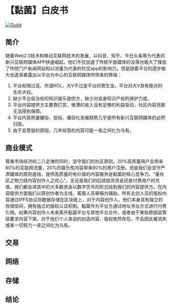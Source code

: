 # 【黏菌】白皮书


[![Guild](https://img.shields.io/badge/Guild-^1.10.0-blue.svg?style=flat-square)](https://github.com/ZhangWei-KUMO/wikiguild)

## 简介

随着Web2.0技术和移动互联网技术的发展，以抖音、知乎、今日头条等为代表的新兴互联网媒体APP快速崛起。他们不仅加速了传统平面媒体的没落也极大了降低了传统门户新闻网站和以流量为代表的社交app的影响力。但是随着平台的逐步做大也逐渐暴露出以平台为中心的互联网媒体所带来的弊端：

1. 平台权限过高，所谓KOL，大V不过是平台的寄生虫，平台对大V具有绝对的生杀大权。
2. 缺少平台自治权的知识娱乐提供方，缺少对自身知识产权的保护力度。
3. 平台内容提供方主要靠打赏，微薄的收入没有足够的利益驱动，社区内容贡献无法得到保障。
4. 平台内容质量媚俗、低俗、庸俗化发展趋势几乎是所有新兴互联网媒体的必然归宿。
5. 由于监管层的原因，几年经营的内容可能一夜之间化为乌有。

## 商业模式

尊重市场经济的二八定律的同时，坚守我们的社区原则。20%高质量用户会带来80%的互联网流量，20%的娱乐性内容带来80%的用户注册。但是我们会坚守严肃媒体的原则底线，提供高质量的有价值的内容服务是黏菌的核心竞争力。“量社区之物力结内容创作人之欢心”。无论是我们的后续投资资金还是付费用户的充值，我们都会讲其中的大多数资金以数字货币的形式给到我们的内容提供方。在内容提供方面我们以原创作者为主线，客服人员审稿为辅助。所有主创人员的版权内容通过IPFS协议将数据存储在区块链上，对于内容创作人，他们本身具有独立的存储空间，拥有独立的版权认证机制。黏菌作为平台方通过地址寻址方式进行付费引用。如果内容创作人未来离开黏菌平台与其他平台合作，或者由于某些原因监管层要求内容下架。对于他们个人来说的创造内容、版权依然存在。不会因此被消失或者一切努力一夜之间化为乌有。


## 交易

## 网络

## 存储

## 结论